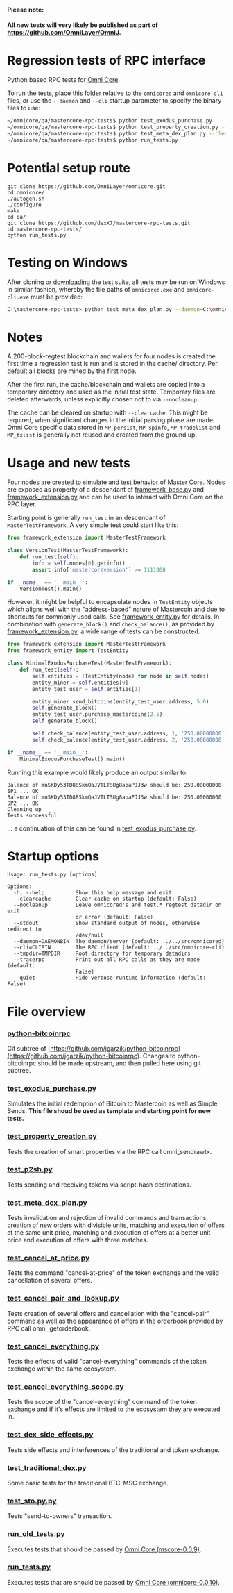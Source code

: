 #### Please note:

**All new tests will very likely be published as part of https://github.com/OmniLayer/OmniJ.**

Regression tests of RPC interface
=================================

Python based RPC tests for [Omni Core](https://github.com/OmniLayer/omnicore).

To run the tests, place this folder relative to the `omnicored` and `omnicore-cli` files,
or use the `--daemon` and `--cli` startup parameter to specify the binary files to use:

```bash
~/omnicore/qa/mastercore-rpc-tests$ python test_exodus_purchase.py
~/omnicore/qa/mastercore-rpc-tests$ python test_property_creation.py --tracerpc
~/omnicore/qa/mastercore-rpc-tests$ python test_meta_dex_plan.py --clearcache
~/omnicore/qa/mastercore-rpc-tests$ python run_tests.py
```

Potential setup route
=====================

```
git clone https://github.com/OmniLayer/omnicore.git
cd omnicore/
./autogen.sh
./configure
make
cd qa/
git clone https://github.com/dexX7/mastercore-rpc-tests.git
cd mastercore-rpc-tests/
python run_tests.py
```


Testing on Windows
==================

After cloning or [downloading](https://github.com/dexX7/mastercore-rpc-tests/archive/master.zip)
the test suite, all tests may be run on Windows in similar fashion, whereby the
file paths of `omnicored.exe` and `omnicore-cli.exe` must be provided:

```bash
C:\mastercore-rpc-tests> python test_meta_dex_plan.py --daemon=C:\omnicore-0.0.9.99-dev\bin\omnicored.exe --cli=C:\omnicore-0.0.9.99-dev\bin\omnicore-cli.exe
```

Notes
=====

A 200-block-regtest blockchain and wallets for four nodes
is created the first time a regression test is run and
is stored in the cache/ directory. Per default all blocks
are mined by the first node.

After the first run, the cache/blockchain and wallets are
copied into a temporary directory and used as the initial
test state. Temporary files are deleted afterwards, unless
explicitly chosen not to via `--nocleanup`.

The cache can be cleared on startup with `--clearcache`.
This might be required, when significant changes in the initial
parsing phase are made. Omni Core specific data stored in
`MP_persist`, `MP_spinfo`, `MP_tradelist` and `MP_txlist` is
generally not reused and created from the ground up.

Usage and new tests
===================

Four nodes are created to simulate and test behavior of Master
Core. Nodes are exposed as property of a descendant of
[framework_base.py](framework_base.py) and [framework_extension.py](framework_extension.py)
and can be used to interact with Omni Core on the RPC layer.

Starting point is generally `run_test` in an descendant of
`MasterTestFramework`. A very simple test could start like this:

```python
from framework_extension import MasterTestFramework

class VersionTest(MasterTestFramework):
    def run_test(self):
        info = self.nodes[0].getinfo()
        assert info['mastercoreversion'] >= 1111008

if __name__ == '__main__':
    VersionTest().main()
```

However, it might be helpful to encapsulate nodes in `TestEntity`
objects which aligns well with the "address-based" nature of
Mastercoin and due to shortcuts for commonly used calls. See
[framework_entity.py](framework_entity.py) for details. In
combination with `generate_block()` and `check_balance()`, as provided
by [framework_extension.py](framework_extension.py), a wide range of
tests can be constructed.

```python
from framework_extension import MasterTestFramework
from framework_entity import TestEntity

class MinimalExodusPurchaseTest(MasterTestFramework):
    def run_test(self):
        self.entities = [TestEntity(node) for node in self.nodes]
        entity_miner = self.entities[0]
        entity_test_user = self.entities[1]

        entity_miner.send_bitcoins(entity_test_user.address, 5.0)
        self.generate_block()
        entity_test_user.purchase_mastercoins(2.5)
        self.generate_block()

        self.check_balance(entity_test_user.address, 1, '250.00000000')
        self.check_balance(entity_test_user.address, 2, '250.00000000')

if __name__ == '__main__':
    MinimalExodusPurchaseTest().main()
```

Running this example would likely produce an output similar to:
```
Balance of mnSKDy53TD88SkmQaJVTLTSUg8apaPJJ3w should be: 250.00000000 SP1 ... OK
Balance of mnSKDy53TD88SkmQaJVTLTSUg8apaPJJ3w should be: 250.00000000 SP2 ... OK
Cleaning up
Tests successful
```

... a continuation of this can be found in [test_exodus_purchase.py](test_exodus_purchase.py).

Startup options
===============

```
Usage: run_tests.py [options]

Options:
  -h, --help          Show this help message and exit
  --clearcache        Clear cache on startup (default: False)
  --nocleanup         Leave omnicored's and test.* regtest datadir on exit
                      or error (default: False)
  --stdout            Show standard output of nodes, otherwise redirect to
                      /dev/null
  --daemon=DAEMONBIN  The daemon/server (default: ../../src/omnicored)
  --cli=CLIBIN        The RPC client (default: ../../src/omnicore-cli)
  --tmpdir=TMPDIR     Root directory for temporary datadirs
  --tracerpc          Print out all RPC calls as they are made (default:
                      False)
  --quiet             Hide verbose runtime information (default: False)
```

File overview
=============

### [python-bitcoinrpc](https://github.com/jgarzik/python-bitcoinrpc)
Git subtree of [https://github.com/jgarzik/python-bitcoinrpc](https://github.com/jgarzik/python-bitcoinrpc).
Changes to python-bitcoinrpc should be made upstream, and then
pulled here using git subtree.

### [test_exodus_purchase.py](test_exodus_purchase.py)
Simulates the initial redemption of Bitcoin to Mastercoin
as well as Simple Sends.
**This file shoud be used as template and starting point
for new tests.**

### [test_property_creation.py](test_property_creation.py)
Tests the creation of smart properties via the RPC call omni_sendrawtx.

### [test_p2sh.py](test_p2sh.py)
Tests sending and receiving tokens via script-hash destinations.

### [test_meta_dex_plan.py](test_meta_dex_plan.py)
Tests invalidation and rejection of invalid commands and transactions, creation of new orders with divisible
units, matching and execution of offers at the same unit price, matching and execution of offers at a better
unit price and execution of offers with three matches.

### [test_cancel_at_price.py](test_cancel_at_price.py)
Tests the command "cancel-at-price" of the token exchange and the valid cancellation of several offers.

### [test_cancel_pair_and_lookup.py](test_cancel_pair_and_lookup.py)
Tests creation of several offers and cancellation with the "cancel-pair" command as well as the appearance of
offers in the orderbook provided by RPC call omni_getorderbook.

### [test_cancel_everything.py](test_cancel_everything.py)
Tests the effects of valid "cancel-everything" commands of the token exchange within the same ecosystem.

### [test_cancel_everything_scope.py](test_cancel_everything_scope.py)
Tests the scope of the "cancel-everything" command of the token exchange and if it's effects are limited to
the ecosystem they are executed in.

### [test_dex_side_effects.py](test_dex_side_effects.py)
Tests side effects and interferences of the traditional and token exchange.

### [test_traditional_dex.py](test_traditional_dex.py)
Some basic tests for the traditional BTC-MSC exchange.

### [test_sto.py.py](test_sto.py.py)
Tests "send-to-owners" transaction.

### [run_old_tests.py](run_old_tests.py)
Executes tests that should be passed by [Omni Core (mscore-0.0.9)](https://github.com/mastercoin-MSC/mastercore/tree/mscore-0.0.9).

### [run_tests.py](run_tests.py)
Executes tests that are should be passed by [Omni Core (omnicore-0.0.10)](https://github.com/OmniLayer/omnicore/tree/omnicore-0.0.10).
